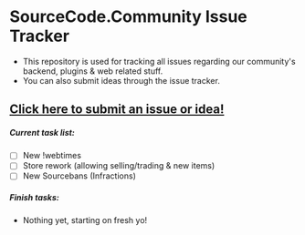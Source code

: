 # SourceCode.Community Issue Tracker

- This repository is used for tracking all issues regarding our community's backend, plugins & web related stuff.
- You can also submit ideas through the issue tracker.

## [Click here to submit an issue or idea!](https://github.com/meev/SourceCode/issues/new)

##### Current task list:
- [ ] New !webtimes
- [ ] Store rework (allowing selling/trading & new items)
- [ ] New Sourcebans (Infractions)

##### Finish tasks:
- Nothing yet, starting on fresh yo!
